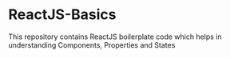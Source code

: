 # ReactJS-Basics
This repository contains ReactJS boilerplate code which helps in understanding Components, Properties and States
